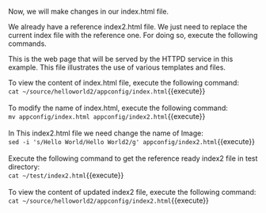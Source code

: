 Now, we will make changes in our index.html file.<br>

We already have a reference index2.html file. We just need to replace the current index file with the reference one. For doing so, execute the following commands.

This is the web page that will be served by the HTTPD service in this example. This file illustrates the use of various templates and files.

To view the content of index.html file, execute the following command:<br>
`cat ~/source/helloworld2/appconfig/index.html`{{execute}}
<br>
<br>To modify the name of index.html, execute the following command:<br>
`mv appconfig/index.html appconfig/index2.html`{{execute}}
<br>
<br>In This index2.html file we need change the name of Image:<br>
`sed -i 's/Hello World/Hello World2/g' appconfig/index2.html`{{execute}}
<br>
<br>Execute the following command to get the reference ready index2 file in test directory:
<br>`cat ~/test/index2.html`{{execute}}
<br>
<br>To view the content of updated index2 file, execute the following command:<br>
`cat ~/source/helloworld2/appconfig/index2.html`{{execute}}


